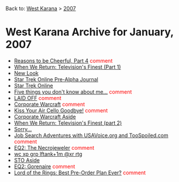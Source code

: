 Back to: [West Karana](/posts/westkarana.md) > [2007](/posts/2007/westkarana.md)
# West Karana Archive for January, 2007

* [Reasons to be Cheerful, Part 4](447.md) <span style="color:red;">comment</span>
* [When We Return: Television's Finest (Part 1)](455.md) <span style="color:red;"></span>
* [New Look](456.md) <span style="color:red;"></span>
* [Star Trek Online Pre-Alpha Journal](457.md) <span style="color:red;"></span>
* [Star Trek Online](458.md) <span style="color:red;"></span>
* [Five things you don't know about me...](460.md) <span style="color:red;">comment</span>
* [LAID OFF](462.md) <span style="color:red;">comment</span>
* [Corporate Warcraft](461.md) <span style="color:red;">comment</span>
* [Kiss Your Air Cello Goodbye!](466.md) <span style="color:red;">comment</span>
* [Corporate Warcraft Aside](469.md) <span style="color:red;"></span>
* [When We Return: Television's Finest (part 2)](475.md) <span style="color:red;"></span>
* [Sorry...](476.md) <span style="color:red;"></span>
* [Job Search Adventures with USAVoice.org and TooSpoiled.com](478.md) <span style="color:red;">comment</span>
* [EQ2: The Necrojeweler](483.md) <span style="color:red;">comment</span>
* [wc xp grp lftank+1m @xr rtg](485.md) <span style="color:red;"></span>
* [STO Aside](487.md) <span style="color:red;"></span>
* [EQ2: Gorenaire](492.md) <span style="color:red;">comment</span>
* [Lord of the Rings: Best Pre-Order Plan Ever?](493.md) <span style="color:red;">comment</span>

